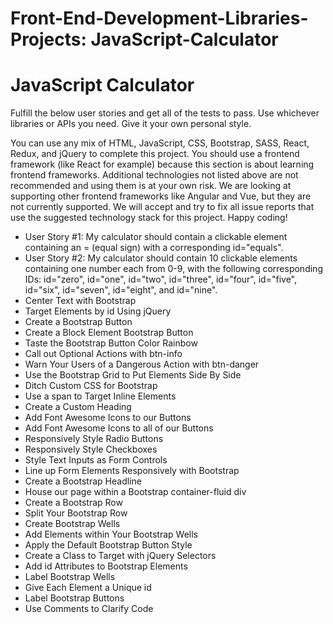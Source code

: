 # Front-End-Development-Libraries-Projects: JavaScript-Calculator

<!DOCTYPE html>
<html lang="en">
<head>
    <meta charset="UTF-8">
    <meta name="viewport" content="width=device-width, initial-scale=1.0">
</head>
<body>
    <div class="js-calac">
        <h1>JavaScript Calculator</h1>
        <p>Fulfill the below user stories and get all of the tests to pass. Use whichever libraries or APIs you need. Give it your own personal style.

You can use any mix of HTML, JavaScript, CSS, Bootstrap, SASS, React, Redux, and jQuery to complete this project. You should use a frontend framework (like React for example) because this section is about learning frontend frameworks. Additional technologies not listed above are not recommended and using them is at your own risk. We are looking at supporting other frontend frameworks like Angular and Vue, but they are not currently supported. We will accept and try to fix all issue reports that use the suggested technology stack for this project. Happy coding!</p>
        <ul>
            <li>User Story #1: My calculator should contain a clickable element containing an = (equal sign) with a corresponding id="equals".</li>
            <li>User Story #2: My calculator should contain 10 clickable elements containing one number each from 0-9, with the following corresponding IDs: id="zero", id="one", id="two", id="three", id="four", id="five", id="six", id="seven", id="eight", and id="nine".</li>
            <li>Center Text with Bootstrap</li>
            <li>Target Elements by id Using jQuery</li>
            <li>Create a Bootstrap Button</li>
            <li>Create a Block Element Bootstrap Button</li>
            <li>Taste the Bootstrap Button Color Rainbow</li>
            <li>Call out Optional Actions with btn-info</li>
            <li>Warn Your Users of a Dangerous Action with btn-danger</li>
            <li>Use the Bootstrap Grid to Put Elements Side By Side</li>
            <li>Ditch Custom CSS for Bootstrap</li>
            <li>Use a span to Target Inline Elements</li>
            <li>Create a Custom Heading</li>
            <li>Add Font Awesome Icons to our Buttons</li>
            <li>Add Font Awesome Icons to all of our Buttons</li>
            <li>Responsively Style Radio Buttons</li>
            <li>Responsively Style Checkboxes</li>
            <li>Style Text Inputs as Form Controls</li>
            <li>Line up Form Elements Responsively with Bootstrap</li>
            <li>Create a Bootstrap Headline</li>
            <li>House our page within a Bootstrap container-fluid div</li>
            <li>Create a Bootstrap Row</li>
            <li>Split Your Bootstrap Row</li>
            <li>Create Bootstrap Wells</li>
            <li>Add Elements within Your Bootstrap Wells</li>
            <li>Apply the Default Bootstrap Button Style</li>
            <li>Create a Class to Target with jQuery Selectors</li>
            <li>Add id Attributes to Bootstrap Elements</li>
            <li>Label Bootstrap Wells</li>
            <li>Give Each Element a Unique id</li>
            <li>Label Bootstrap Buttons</li>
            <li>Use Comments to Clarify Code</li>
          </ul>
    </div>
</body>
</html>
